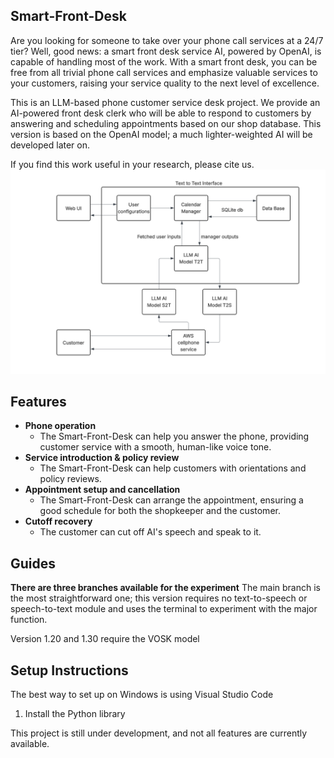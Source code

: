 ## Smart-Front-Desk
Are you looking for someone to take over your phone call services at a 24/7 tier? Well, good news: a smart front desk service AI, powered by OpenAI, is capable of handling most of the work. With a smart front desk, you can be free from all trivial phone call services and emphasize valuable services to your customers, raising your service quality to the next level of excellence.

This is an LLM-based phone customer service desk project. We provide an AI-powered front desk clerk who will be able to respond to customers by answering and scheduling appointments based on our shop database. This version is based on the OpenAI model; a much lighter-weighted AI will be developed later on.

If you find this work useful in your research, please cite us.
![Software Architecture](resources/SoftwareArchitectureSnapshot.png)

## Features
- **Phone operation**
    - The Smart-Front-Desk can help you answer the phone, providing customer service with a smooth, human-like voice tone.
- **Service introduction & policy review**
  - The Smart-Front-Desk can help customers with orientations and policy reviews.
- **Appointment setup and cancellation**
  - The Smart-Front-Desk can arrange the appointment, ensuring a good schedule for both the shopkeeper and the customer. 
- **Cutoff recovery**
    - The customer can cut off AI's speech and speak to it.

## Guides
**There are three branches available for the experiment**
The main branch is the most straightforward one; this version requires no text-to-speech or speech-to-text module and uses the terminal to experiment with the major function. 

Version 1.20 and 1.30 require the VOSK model

## Setup Instructions
The best way to set up on Windows is using Visual Studio Code
1. Install the Python library


This project is still under development, and not all features are currently available.
